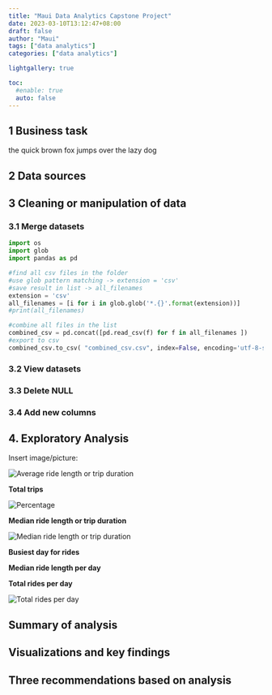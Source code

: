 ```yaml
---
title: "Maui Data Analytics Capstone Project"
date: 2023-03-10T13:12:47+08:00
draft: false
author: "Maui"
tags: ["data analytics"]
categories: ["data analytics"]

lightgallery: true

toc:
  #enable: true
  auto: false
---
```



<!--more-->


## 1 Business task
the quick brown fox jumps over the lazy dog
## 2 Data sources

## 3 Cleaning or manipulation of data

### 3.1 Merge datasets

```python
import os
import glob
import pandas as pd

#find all csv files in the folder
#use glob pattern matching -> extension = 'csv'
#save result in list -> all_filenames
extension = 'csv'
all_filenames = [i for i in glob.glob('*.{}'.format(extension))]
#print(all_filenames)

#combine all files in the list
combined_csv = pd.concat([pd.read_csv(f) for f in all_filenames ])
#export to csv
combined_csv.to_csv( "combined_csv.csv", index=False, encoding='utf-8-sig')

```        
### 3.2 View datasets

### 3.3 Delete NULL

### 3.4 Add new columns

## 4. Exploratory Analysis

Insert image/picture:

![Average ride length or trip duration](/images/avg_ride_length.png "AVG Ride Length")

**Total trips**

![Percentage](/images/total_percent.png "Percentage")

**Median ride length  or trip duration**

![Median ride length or trip duration](/images/median.png "Median Ride Length")


**Busiest day for rides**

**Median ride length per day**

**Total rides per day**

![Total rides per day](/images/total_rides_day.png "Total rides per day")


## Summary of analysis

## Visualizations and key findings


## Three recommendations based on analysis

